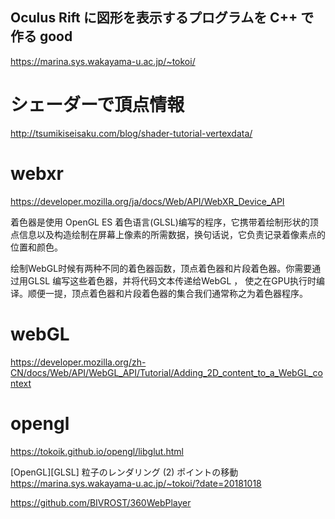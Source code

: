 ## Oculus Rift に図形を表示するプログラムを C++ で作る good
https://marina.sys.wakayama-u.ac.jp/~tokoi/

# シェーダーで頂点情報
http://tsumikiseisaku.com/blog/shader-tutorial-vertexdata/

# webxr
https://developer.mozilla.org/ja/docs/Web/API/WebXR_Device_API

着色器是使用 OpenGL ES 着色语言(GLSL)编写的程序，它携带着绘制形状的顶点信息以及构造绘制在屏幕上像素的所需数据，换句话说，它负责记录着像素点的位置和颜色。

绘制WebGL时候有两种不同的着色器函数，顶点着色器和片段着色器。你需要通过用GLSL 编写这些着色器，并将代码文本传递给WebGL ， 使之在GPU执行时编译。顺便一提，顶点着色器和片段着色器的集合我们通常称之为着色器程序。
# webGL
https://developer.mozilla.org/zh-CN/docs/Web/API/WebGL_API/Tutorial/Adding_2D_content_to_a_WebGL_context

# opengl
https://tokoik.github.io/opengl/libglut.html

[OpenGL][GLSL] 粒子のレンダリング (2) ポイントの移動
https://marina.sys.wakayama-u.ac.jp/~tokoi/?date=20181018

https://github.com/BIVROST/360WebPlayer

